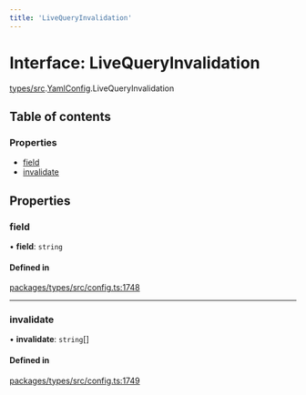 ```yaml
---
title: 'LiveQueryInvalidation'
---
```


# Interface: LiveQueryInvalidation

[types/src](../modules/types_src).[YamlConfig](../modules/types_src.YamlConfig).LiveQueryInvalidation

## Table of contents

### Properties

- [field](types_src.YamlConfig.LiveQueryInvalidation#field)
- [invalidate](types_src.YamlConfig.LiveQueryInvalidation#invalidate)

## Properties

### field

• **field**: `string`

#### Defined in

[packages/types/src/config.ts:1748](https://github.com/Urigo/graphql-mesh/blob/master/packages/types/src/config.ts#L1748)

___

### invalidate

• **invalidate**: `string`[]

#### Defined in

[packages/types/src/config.ts:1749](https://github.com/Urigo/graphql-mesh/blob/master/packages/types/src/config.ts#L1749)
